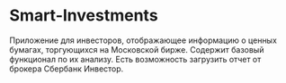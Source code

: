 # Smart-Investments
Приложение для инвесторов, отображающее информацию о ценных бумагах, торгующихся на Московской бирже. Содержит базовый функционал по их анализу. Есть возможность загрузить отчет от брокера Сбербанк Инвестор.
